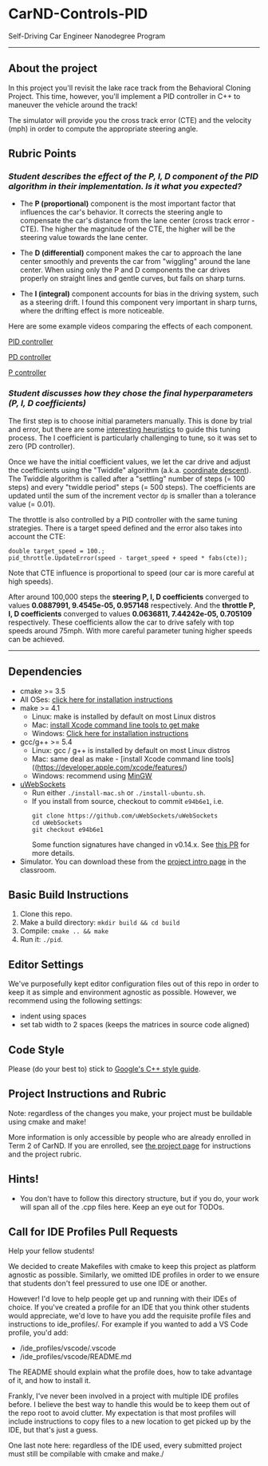 # CarND-Controls-PID
Self-Driving Car Engineer Nanodegree Program

---

## About the project

In this project you'll revisit the lake race track from the Behavioral Cloning Project. This time, however, you'll implement a PID controller in C++ to maneuver the vehicle around the track!

The simulator will provide you the cross track error (CTE) and the velocity (mph) in order to compute the appropriate steering angle.

## Rubric Points

### *Student describes the effect of the P, I, D component of the PID algorithm in their implementation. Is it what you expected?*

* The **P (proportional)** component is the most important factor that influences the car's behavior. It corrects the steering angle to compensate the car's distance from the lane center (cross track error - CTE). The higher the magnitude of the CTE, the higher will be the steering value towards the lane center.

* The **D (differential)** component makes the car to approach the lane center smoothly and prevents the car from "wiggling" around the lane center. When using only the P and D components the car drives properly on straight lines and gentle curves, but fails on sharp turns.

* The **I (integral)** component accounts for bias in the driving system, such as a steering drift. I found this component very important in sharp turns, where the drifting effect is more noticeable.

Here are some example videos comparing the effects of each component.

[PID controller]()

[PD controller]()

[P controller]()

### *Student discusses how they chose the final hyperparameters (P, I, D coefficients)*

The first step is to choose initial parameters manually. This is done by trial and error, but there are some [interesting heuristics](https://en.wikipedia.org/wiki/PID_controller#Manual_tuning) to guide this tuning process. The I coefficient is particularly challenging to tune, so it was set to zero (PD controller).

Once we have the initial coefficient values, we let the car drive and adjust the coefficients using the "Twiddle" algorithm (a.k.a. [coordinate descent](https://en.wikipedia.org/wiki/Coordinate_descent)). The Twiddle algorithm is called after a "settling" number of steps (= 100 steps) and every "twiddle period" steps (= 500 steps). The coefficients are updated until the sum of the increment vector ```dp``` is smaller than a tolerance value (= 0.01).

The throttle is also controlled by a PID controller with the same tuning strategies. There is a target speed defined and the error also takes into account the CTE:

```
double target_speed = 100.;
pid_throttle.UpdateError(speed - target_speed + speed * fabs(cte));
```

Note that CTE influence is proportional to speed (our car is more careful at high speeds).

After around 100,000 steps the **steering P, I, D coefficients** converged to values **0.0887991, 9.4545e-05, 0.957148** respectively. And the **throttle P, I, D coefficients** converged to values **0.0636811, 7.44242e-05, 0.705109** respectively. These coefficients allow the car to drive safely with top speeds around 75mph. With more careful parameter tuning higher speeds can be achieved.

---


## Dependencies

* cmake >= 3.5
 * All OSes: [click here for installation instructions](https://cmake.org/install/)
* make >= 4.1
  * Linux: make is installed by default on most Linux distros
  * Mac: [install Xcode command line tools to get make](https://developer.apple.com/xcode/features/)
  * Windows: [Click here for installation instructions](http://gnuwin32.sourceforge.net/packages/make.htm)
* gcc/g++ >= 5.4
  * Linux: gcc / g++ is installed by default on most Linux distros
  * Mac: same deal as make - [install Xcode command line tools]((https://developer.apple.com/xcode/features/)
  * Windows: recommend using [MinGW](http://www.mingw.org/)
* [uWebSockets](https://github.com/uWebSockets/uWebSockets)
  * Run either `./install-mac.sh` or `./install-ubuntu.sh`.
  * If you install from source, checkout to commit `e94b6e1`, i.e.
    ```
    git clone https://github.com/uWebSockets/uWebSockets 
    cd uWebSockets
    git checkout e94b6e1
    ```
    Some function signatures have changed in v0.14.x. See [this PR](https://github.com/udacity/CarND-MPC-Project/pull/3) for more details.
* Simulator. You can download these from the [project intro page](https://github.com/udacity/self-driving-car-sim/releases) in the classroom.

## Basic Build Instructions

1. Clone this repo.
2. Make a build directory: `mkdir build && cd build`
3. Compile: `cmake .. && make`
4. Run it: `./pid`. 

## Editor Settings

We've purposefully kept editor configuration files out of this repo in order to
keep it as simple and environment agnostic as possible. However, we recommend
using the following settings:

* indent using spaces
* set tab width to 2 spaces (keeps the matrices in source code aligned)

## Code Style

Please (do your best to) stick to [Google's C++ style guide](https://google.github.io/styleguide/cppguide.html).

## Project Instructions and Rubric

Note: regardless of the changes you make, your project must be buildable using
cmake and make!

More information is only accessible by people who are already enrolled in Term 2
of CarND. If you are enrolled, see [the project page](https://classroom.udacity.com/nanodegrees/nd013/parts/40f38239-66b6-46ec-ae68-03afd8a601c8/modules/f1820894-8322-4bb3-81aa-b26b3c6dcbaf/lessons/e8235395-22dd-4b87-88e0-d108c5e5bbf4/concepts/6a4d8d42-6a04-4aa6-b284-1697c0fd6562)
for instructions and the project rubric.

## Hints!

* You don't have to follow this directory structure, but if you do, your work
  will span all of the .cpp files here. Keep an eye out for TODOs.

## Call for IDE Profiles Pull Requests

Help your fellow students!

We decided to create Makefiles with cmake to keep this project as platform
agnostic as possible. Similarly, we omitted IDE profiles in order to we ensure
that students don't feel pressured to use one IDE or another.

However! I'd love to help people get up and running with their IDEs of choice.
If you've created a profile for an IDE that you think other students would
appreciate, we'd love to have you add the requisite profile files and
instructions to ide_profiles/. For example if you wanted to add a VS Code
profile, you'd add:

* /ide_profiles/vscode/.vscode
* /ide_profiles/vscode/README.md

The README should explain what the profile does, how to take advantage of it,
and how to install it.

Frankly, I've never been involved in a project with multiple IDE profiles
before. I believe the best way to handle this would be to keep them out of the
repo root to avoid clutter. My expectation is that most profiles will include
instructions to copy files to a new location to get picked up by the IDE, but
that's just a guess.

One last note here: regardless of the IDE used, every submitted project must
still be compilable with cmake and make./
